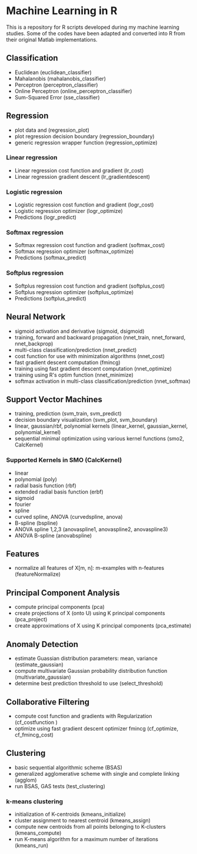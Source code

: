 # Machine Learning in R

This is a repository for R scripts developed during my machine learning studies. Some of the codes have been adapted and converted into R from their original Matlab implementations. 

## Classification ##

- Euclidean (euclidean_classifier)
- Mahalanobis (mahalanobis_classifier)
- Perceptron (perceptron_classifier)
- Online Perceptron (online_perceptron_classifier)
- Sum-Squared Error (sse_classifier)

## Regression ##

- plot data and  (regression_plot)
- plot regression decision boundary (regression_boundary)
- generic regression wrapper function (regression_optimize)

### Linear regression ###

- Linear regression cost function and gradient (lr_cost)
- Linear regression gradient descent (lr_gradientdescent)

### Logistic regression ###

- Logistic regression cost function and gradient (logr_cost)
- Logistic regression optimizer (logr_optimize)
- Predictions (logr_predict)

### Softmax regression ###

- Softmax regression cost function and gradient (softmax_cost)
- Softmax regression optimizer (softmax_optimize)
- Predictions (softmax_predict)

### Softplus regression ###

- Softplus regression cost function and gradient (softplus_cost)
- Softplus regression optimizer (softplus_optimize)
- Predictions (softplus_predict)

## Neural Network ##

- sigmoid activation and derivative (sigmoid, dsigmoid)
- training, forward and backward propagation (nnet_train, nnet_forward, nnet_backprop)
- multi-class classification/prediction (nnet_predict)
- cost function for use with minimization algorithms (nnet_cost)
- fast gradient descent computation (fmincg)
- training using fast gradient descent computation (nnet_optimize)
- training using R's optim function (nnet_minimize)
- softmax activation in multi-class classification/prediction (nnet_softmax)

## Support Vector Machines ##

- training, prediction (svm_train, svm_predict)
- decision boundary visualization (svm_plot, svm_boundary)
- linear, gaussian/rbf, polynomial kernels (linear_kernel, gaussian_kernel, polynomial_kernel)
- sequential minimal optimization using various kernel functions (smo2, CalcKernel)

### Supported Kernels in SMO (CalcKernel) ###

- linear
- polynomial (poly)
- radial basis function (rbf)
- extended radial basis function (erbf)
- sigmoid
- fourier
- spline
- curved spline, ANOVA (curvedspline, anova)
- B-spline (bspline)
- ANOVA spline 1,2,3 (anovaspline1, anovaspline2, anovaspline3)
- ANOVA B-spline (anovabspline)

## Features ##

- normalize all features of X[m, n]: m-examples with n-features (featureNormalize)

## Principal Component Analysis ##

- compute principal components (pca)
- create projections of X (onto U) using K principal components (pca_project)
- create approximations of X using K principal components (pca_estimate)

## Anomaly Detection ##

- estimate Guassian distribution parameters: mean, variance (estimate_gaussian)
- compute multivariate Gaussian probability distribution function (multivariate_gaussian)
- determine best prediction threshold to use (select_threshold)

## Collaborative Filtering ##

- compute cost function and gradients with Regularization (cf_costfunction )
- optimize using fast gradient descent optimizer fmincg (cf_optimize, cf_fmincg_cost)

## Clustering ##

- basic sequential algorithmic scheme (BSAS)
- generalized agglomerative scheme with single and complete linking (agglom)
- run BSAS, GAS tests (test_clustering)

### k-means clustering ###

- initialization of K-centroids (kmeans_initialize)
- cluster assignment to nearest centroid (kmeans_assign)
- compute new centroids from all points belonging to K-clusters (kmeans_compute)
- run K-means algorithm for a maximum number of iterations (kmeans_run)
